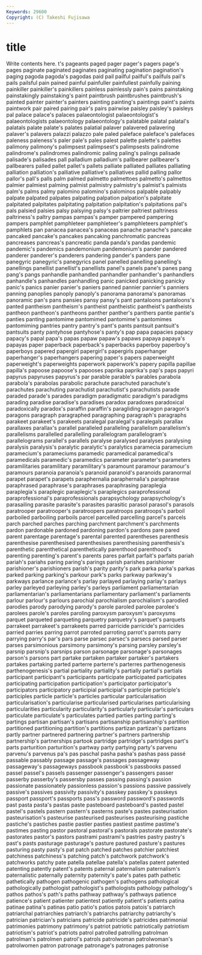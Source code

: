 ```yaml
---
Keywords: 29600 
Copyright: (C) Takeshi Fujisawa
---
```


# title

Write contents here.
t's pageants paged pager pager's pagers page's pages paginate paginated
paginates paginating pagination pagination's paging pagoda pagoda's pagodas paid pail
pailful pailful's pailfuls pail's pails pailsful pain pained painful painfuller
painfullest painfully paining painkiller painkiller's painkillers painless painlessly pain's pains
painstaking painstakingly painstaking's paint paintbrush paintbrushes paintbrush's painted painter painter's
painters painting painting's paintings paint's paints paintwork pair paired pairing
pair's pairs pairwise paisley paisley's paisleys pal palace palace's palaces
palaeontologist palaeontologist's palaeontologists palaeontology palaeontology's palatable palatal palatal's palatals palate
palate's palates palatial palaver palavered palavering palaver's palavers palazzi palazzo
pale paled paleface paleface's palefaces paleness paleness's paler pale's pales
palest palette palette's palettes palimony palimony's palimpsest palimpsest's palimpsests palindrome
palindrome's palindromes palindromic paling paling's palings palisade palisade's palisades pall
palladium palladium's pallbearer pallbearer's pallbearers palled pallet pallet's pallets palliate
palliated palliates palliating palliation palliation's palliative palliative's palliatives pallid palling
pallor pallor's pall's palls palm palmed palmetto palmettoes palmetto's palmettos
palmier palmiest palming palmist palmistry palmistry's palmist's palmists palm's palms
palmy palomino palomino's palominos palpable palpably palpate palpated palpates palpating
palpation palpation's palpitate palpitated palpitates palpitating palpitation palpitation's palpitations pal's
pals palsied palsies palsy palsying palsy's paltrier paltriest paltriness paltriness's
paltry pampas pampas's pamper pampered pampering pampers pamphlet pamphleteer pamphleteer's
pamphleteers pamphlet's pamphlets pan panacea panacea's panaceas panache panache's pancake
pancaked pancake's pancakes pancaking panchromatic pancreas pancreases pancreas's pancreatic panda
panda's pandas pandemic pandemic's pandemics pandemonium pandemonium's pander pandered panderer
panderer's panderers pandering pander's panders pane panegyric panegyric's panegyrics panel
panelled panelling panelling's panellings panellist panellist's panellists panel's panels pane's
panes pang pang's pangs panhandle panhandled panhandler panhandler's panhandlers panhandle's
panhandles panhandling panic panicked panicking panicky panic's panics panier panier's
paniers panned pannier pannier's panniers panning panoplies panoply panoply's panorama
panorama's panoramas panoramic pan's pans pansies pansy pansy's pant pantaloons
pantaloons's panted pantheism pantheism's pantheist pantheistic pantheist's pantheists pantheon pantheon's
pantheons panther panther's panthers pantie pantie's panties panting pantomime pantomimed
pantomime's pantomimes pantomiming pantries pantry pantry's pant's pants pantsuit pantsuit's
pantsuits panty pantyhose pantyhose's panty's pap papa papacies papacy papacy's
papal papa's papas papaw papaw's papaws papaya papaya's papayas paper
paperback paperback's paperbacks paperboy paperboy's paperboys papered papergirl papergirl's papergirls
paperhanger paperhanger's paperhangers papering paper's papers paperweight paperweight's paperweights paperwork
paperwork's papery papilla papillae papilla's papoose papoose's papooses paprika paprika's
pap's paps papyri papyrus papyruses papyrus's par parable parable's parables
parabola parabola's parabolas parabolic parachute parachuted parachute's parachutes parachuting parachutist
parachutist's parachutists parade paraded parade's parades paradigm paradigmatic paradigm's paradigms
parading paradise paradise's paradises paradox paradoxes paradoxical paradoxically paradox's paraffin
paraffin's paragliding paragon paragon's paragons paragraph paragraphed paragraphing paragraph's paragraphs
parakeet parakeet's parakeets paralegal paralegal's paralegals parallax parallaxes parallax's parallel
paralleled paralleling parallelism parallelism's parallelisms parallelled parallelling parallelogram parallelogram's parallelograms
parallel's parallels paralyse paralysed paralyses paralysing paralysis paralysis's paralytic paralytic's
paralytics paramecia paramecium paramecium's parameciums paramedic paramedical paramedical's paramedicals paramedic's
paramedics parameter parameter's parameters paramilitaries paramilitary paramilitary's paramount paramour paramour's
paramours paranoia paranoia's paranoid paranoid's paranoids paranormal parapet parapet's parapets
paraphernalia paraphernalia's paraphrase paraphrased paraphrase's paraphrases paraphrasing paraplegia paraplegia's paraplegic
paraplegic's paraplegics paraprofessional paraprofessional's paraprofessionals parapsychology parapsychology's parasailing parasite parasite's
parasites parasitic parasol parasol's parasols paratrooper paratrooper's paratroopers paratroops paratroops's
parboil parboiled parboiling parboils parcel parcelled parcelling parcel's parcels parch
parched parches parching parchment parchment's parchments pardon pardonable pardoned pardoning
pardon's pardons pare pared parent parentage parentage's parental parented parentheses
parenthesis parenthesise parenthesised parenthesises parenthesising parenthesis's parenthetic parenthetical parenthetically parenthood
parenthood's parenting parenting's parent's parents pares parfait parfait's parfaits pariah
pariah's pariahs paring paring's parings parish parishes parishioner parishioner's parishioners
parish's parity parity's park parka parka's parkas parked parking parking's
parkour park's parks parkway parkway's parkways parlance parlance's parlay parlayed
parlaying parlay's parlays parley parleyed parleying parley's parleys parliament parliamentarian
parliamentarian's parliamentarians parliamentary parliament's parliaments parlour parlour's parlours parochial parochialism
parochialism's parodied parodies parody parodying parody's parole paroled parolee parolee's
parolees parole's paroles paroling paroxysm paroxysm's paroxysms parquet parqueted parqueting
parquetry parquetry's parquet's parquets parrakeet parrakeet's parrakeets parred parricide parricide's
parricides parried parries parring parrot parroted parroting parrot's parrots parry
parrying parry's par's pars parse parsec parsec's parsecs parsed parser
parses parsimonious parsimony parsimony's parsing parsley parsley's parsnip parsnip's parsnips
parson parsonage parsonage's parsonages parson's parsons part partake partaken partaker
partaker's partakers partakes partaking parted parterre parterre's parterres parthenogenesis parthenogenesis's
partial partiality partiality's partially partial's partials participant participant's participants participate
participated participates participating participation participation's participator participator's participators participatory participial
participial's participle participle's participles particle particle's particles particular particularisation particularisation's
particularise particularised particularises particularising particularities particularity particularity's particularly particular's particulars
particulate particulate's particulates partied parties parting parting's partings partisan partisan's
partisans partisanship partisanship's partition partitioned partitioning partition's partitions partizan partizan's
partizans partly partner partnered partnering partner's partners partnership partnership's partnerships
partook partridge partridge's partridges part's parts parturition parturition's partway party
partying party's parvenu parvenu's parvenus pa's pas paschal pasha pasha's
pashas pass passé passable passably passage passage's passages passageway passageway's
passageways passbook passbook's passbooks passed passel passel's passels passenger passenger's
passengers passer passerby passerby's passersby passes passing passing's passion passionate
passionately passionless passion's passions passive passively passive's passives passivity passivity's
passkey passkey's passkeys passport passport's passports pass's password password's passwords
past pasta pasta's pastas paste pasteboard pasteboard's pasted pastel pastel's
pastels pastern pastern's pasterns paste's pastes pasteurisation pasteurisation's pasteurise pasteurised
pasteurises pasteurising pastiche pastiche's pastiches pastie pastier pasties pastiest pastime
pastime's pastimes pasting pastor pastoral pastoral's pastorals pastorate pastorate's pastorates
pastor's pastors pastrami pastrami's pastries pastry pastry's past's pasts pasturage
pasturage's pasture pastured pasture's pastures pasturing pasty pasty's pat patch
patched patches patchier patchiest patchiness patchiness's patching patch's patchwork patchwork's
patchworks patchy pate patella patellae patella's patellas patent patented patenting
patently patent's patents paternal paternalism paternalism's paternalistic paternally paternity paternity's
pate's pates path pathetic pathetically pathogen pathogenic pathogen's pathogens pathological
pathologically pathologist pathologist's pathologists pathology pathology's pathos pathos's path's paths
pathway pathway's pathways patience patience's patient patienter patientest patiently patient's
patients patina patinae patina's patinas patio patio's patios patois patois's
patriarch patriarchal patriarchies patriarch's patriarchs patriarchy patriarchy's patrician patrician's patricians
patricide patricide's patricides patrimonial patrimonies patrimony patrimony's patriot patriotic patriotically
patriotism patriotism's patriot's patriots patrol patrolled patrolling patrolman patrolman's patrolmen
patrol's patrols patrolwoman patrolwoman's patrolwomen patron patronage patronage's patronages patronise
